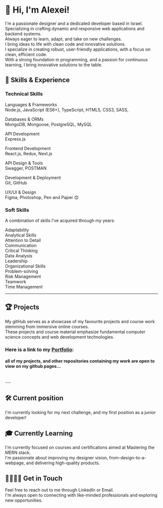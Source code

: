 # 👋 Hi, I'm Alexei!
I'm a passionate designer and a dedicated developer based in Israel.<br/> Specializing in crafting dynamic and responsive web applications and backend systems.<br/>
Always eager to learn, adapt, and take on new challenges.<br/> I bring ideas to life with clean code and innovative solutions.<br/>
I specialize in creating robust, user-friendly applications, with a focus on clean, efficient code.<br/>
With a strong foundation in programming, and a passion for continuous learning, I bring innovative solutions to the table.
<br/>
## 💼 Skills & Experience

### Technical Skills

Languages & Frameworks <br/>
Node.js, JavaScript (ES6+), TypeScript, HTML5, CSS3, SASS, 

Databases & ORMs <br/>
MongoDB, Mongoose, PostgreSQL, MySQL

API Development <br/>
Express.js

Frontend Development <br/>
React.js, Redux, Next.js

API Design & Tools <br/>
Swagger, POSTMAN

Development & Deployment <br/>
Git, GitHub

UX/UI & Design <br/>
Figma, Photoshop, Pen and Paper 😊
<br/>
### Soft Skills
A combination of skills I've acquired through my years:

Adaptability <br/>
Analytical Skills <br/>
Attention to Detail <br/>
Communication <br/>
Critical Thinking <br/>
Data Analysis <br/>
Leadership <br/>
Organizational Skills <br/>
Problem-solving <br/>
Risk Management <br/>
Teamwork <br/>
Time Management <br/>

---
## 🏆 Projects
My gitHub serves as a showcase of my favourite projects and course work stemming from immersive online courses.<br/>
These projects and course material emphasize fundamental computer science concepts and web development technologies.

### Here is a link to my [Portfolio](https://plokhikh.netlify.app/):

#### all of my projects, and other repositories containing my work are open to view on my github pages...
<br/>
---

## 🛠 Current position
I'm currently looking for my next challenge, and my first position as a junior developer!

## 🎓 Currently Learning
I'm currently focused on courses and certifications aimed at Mastering the MERN stack.<br/> I'm passionate about improving my designer vision, from-design-to-a-webpage, and delivering high-quality products.

## 🫱🏼‍🫲🏻 Get in Touch
Feel free to reach out to me through LinkedIn or Email.<br/> I'm always open to connecting with like-minded professionals and exploring new opportunities.
